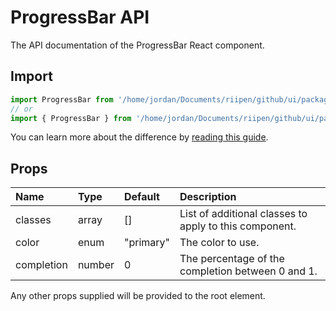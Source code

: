 <!--- This documentation is automatically generated, do not try to edit it. -->

# ProgressBar API

<p class="description">The API documentation of the ProgressBar React component.</p>

## Import

```js
import ProgressBar from '/home/jordan/Documents/riipen/github/ui/packages/riipen-ui/components/ProgressBar.jsx/ProgressBar';
// or
import { ProgressBar } from '/home/jordan/Documents/riipen/github/ui/packages/riipen-ui/components/ProgressBar.jsx';
```

You can learn more about the difference by [reading this guide](/guides/minimizing-bundle-size/).

## Props

| Name | Type | Default | Description |
|:-----|:-----|:--------|:------------|
| <span class="prop-name">classes</span> | <span class="prop-type">array</span> | <span class="prop-default">[]</span> | List of additional classes to apply to this component. |
| <span class="prop-name">color</span> | <span class="prop-type">enum</span> | <span class="prop-default">"primary"</span> | The color to use. |
| <span class="prop-name">completion</span> | <span class="prop-type">number</span> | <span class="prop-default">0</span> | The percentage of the completion between 0 and 1. |

Any other props supplied will be provided to the root element.